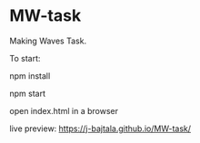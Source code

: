 # MW-task
Making Waves Task. 

To start:

npm install

npm start

open index.html in a browser

live preview: https://j-bajtala.github.io/MW-task/